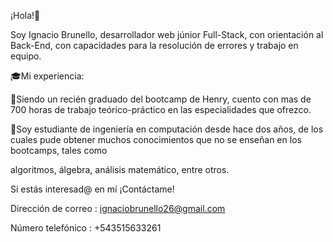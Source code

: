 ¡Hola!👋

Soy Ignacio Brunello, desarrollador web júnior Full-Stack, con orientación al Back-End, con capacidades para la resolución de errores y trabajo en equipo.

🎓Mi experiencia:

🔹Siendo un recién graduado del bootcamp de Henry, cuento con mas de 700 horas de trabajo teórico-práctico en las especialidades que ofrezco.

🔹Soy estudiante de ingeniería en computación desde hace dos años, de los cuales pude obtener muchos conocimientos que no se enseñan en los bootcamps, tales como 

algoritmos, álgebra, análisis matemático, entre otros.

Si estás interesad@ en mí ¡Contáctame!

Dirección de correo : ignaciobrunello26@gmail.com

Número telefónico : +543515633261
